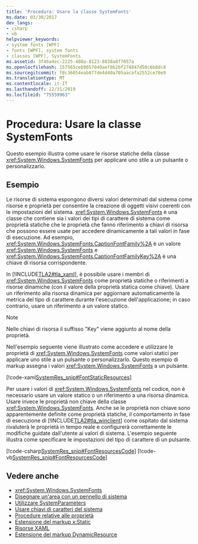 ```yaml
---
title: 'Procedura: Usare la classe SystemFonts'
ms.date: 03/30/2017
dev_langs:
- csharp
- vb
helpviewer_keywords:
- system fonts [WPF]
- fonts [WPF], system fonts
- classes [WPF], SystemFonts
ms.assetid: 3f46a4ec-2225-408a-8123-8838a8f7057a
ms.openlocfilehash: 157565ceb9057049aef8b2bf274847d58c6b8dc8
ms.sourcegitcommit: f8c36054eab877de4d40a705aacafa2552ce70e9
ms.translationtype: MT
ms.contentlocale: it-IT
ms.lasthandoff: 12/31/2019
ms.locfileid: "75559963"
---
```

# <a name="how-to-use-systemfonts"></a>Procedura: Usare la classe SystemFonts
Questo esempio illustra come usare le risorse statiche della classe <xref:System.Windows.SystemFonts> per applicare uno stile a un pulsante o personalizzarlo.  
  
## <a name="example"></a>Esempio  
 Le risorse di sistema espongono diversi valori determinati dal sistema come risorse e proprietà per consentire la creazione di oggetti visivi coerenti con le impostazioni del sistema. <xref:System.Windows.SystemFonts> è una classe che contiene sia i valori dei tipi di carattere di sistema come proprietà statiche che le proprietà che fanno riferimento a chiavi di risorsa che possono essere usate per accedere dinamicamente a tali valori in fase di esecuzione. Ad esempio, <xref:System.Windows.SystemFonts.CaptionFontFamily%2A> è un valore <xref:System.Windows.SystemFonts> e <xref:System.Windows.SystemFonts.CaptionFontFamilyKey%2A> è una chiave di risorsa corrispondente.  
  
 In [!INCLUDE[TLA2#tla_xaml](../../../../includes/tla2sharptla-xaml-md.md)], è possibile usare i membri di <xref:System.Windows.SystemFonts> come proprietà statiche o riferimenti a risorse dinamiche (con il valore della proprietà statica come chiave). Usare un riferimento alla risorsa dinamica per aggiornare automaticamente la metrica del tipo di carattere durante l'esecuzione dell'applicazione; in caso contrario, usare un riferimento a un valore statico.  
  
> [!NOTE]
> Nelle chiavi di risorsa il suffisso "Key" viene aggiunto al nome della proprietà.  
  
 Nell'esempio seguente viene illustrato come accedere e utilizzare le proprietà di <xref:System.Windows.SystemFonts> come valori statici per applicare uno stile a un pulsante o personalizzarlo. Questo esempio di markup assegna i valori <xref:System.Windows.SystemFonts> a un pulsante.  
  
 [!code-xaml[SystemRes_snip#FontStaticResources](~/samples/snippets/csharp/VS_Snippets_Wpf/SystemRes_snip/CSharp/Pane1.xaml#fontstaticresources)]  
  
 Per usare i valori di <xref:System.Windows.SystemFonts> nel codice, non è necessario usare un valore statico o un riferimento a una risorsa dinamica. Usare invece le proprietà non chiave della classe <xref:System.Windows.SystemFonts>. Anche se le proprietà non chiave sono apparentemente definite come proprietà statiche, il comportamento in fase di esecuzione di [!INCLUDE[TLA2#tla_winclient](../../../../includes/tla2sharptla-winclient-md.md)] come ospitato dal sistema rivaluterà le proprietà in tempo reale e configurerà correttamente le modifiche guidate dall'utente ai valori di sistema. L'esempio seguente illustra come specificare le impostazioni del tipo di carattere di un pulsante.  
  
 [!code-csharp[SystemRes_snip#FontResourcesCode](~/samples/snippets/csharp/VS_Snippets_Wpf/SystemRes_snip/CSharp/Pane1.xaml.cs#fontresourcescode)]
 [!code-vb[SystemRes_snip#FontResourcesCode](~/samples/snippets/visualbasic/VS_Snippets_Wpf/SystemRes_snip/VisualBasic/Pane1.xaml.vb#fontresourcescode)]  
  
## <a name="see-also"></a>Vedere anche

- <xref:System.Windows.SystemFonts>
- [Disegnare un'area con un pennello di sistema](../graphics-multimedia/how-to-paint-an-area-with-a-system-brush.md)
- [Utilizzare SystemParameters](how-to-use-systemparameters.md)
- [Usare chiavi di caratteri del sistema](how-to-use-system-fonts-keys.md)
- [Procedure relative alle proprietà](resources-how-to-topics.md)
- [Estensione del markup x:Static](../../../desktop-wpf/xaml-services/xstatic-markup-extension.md)
- [Risorse XAML](../../../desktop-wpf/fundamentals/xaml-resources-define.md)
- [Estensione del markup DynamicResource](dynamicresource-markup-extension.md)
